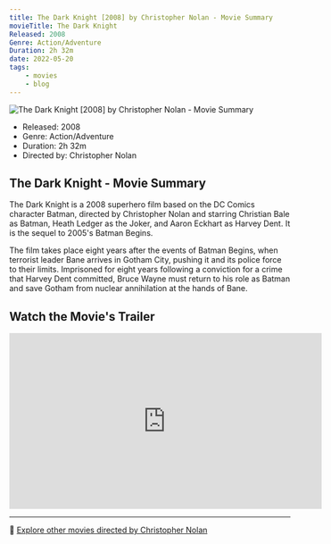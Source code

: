 ```yaml
---
title: The Dark Knight [2008] by Christopher Nolan - Movie Summary
movieTitle: The Dark Knight
Released: 2008
Genre: Action/Adventure
Duration: 2h 32m
date: 2022-05-20
tags:
    - movies
    - blog
---
```


![The Dark Knight [2008] by Christopher Nolan - Movie Summary](/images/movie-the-dark-knight.jpg)

- Released: 2008
- Genre: Action/Adventure
- Duration: 2h 32m
- Directed by: Christopher Nolan

## The Dark Knight - Movie Summary

The Dark Knight is a 2008 superhero film based on the DC Comics character Batman, directed by Christopher Nolan and starring Christian Bale as Batman, Heath Ledger as the Joker, and Aaron Eckhart as Harvey Dent. It is the sequel to 2005's Batman Begins.

The film takes place eight years after the events of Batman Begins, when terrorist leader Bane arrives in Gotham City, pushing it and its police force to their limits. Imprisoned for eight years following a conviction for a crime that Harvey Dent committed, Bruce Wayne must return to his role as Batman and save Gotham from nuclear annihilation at the hands of Bane.

## Watch the Movie's Trailer

<iframe width="560" height="315" src="https://www.youtube-nocookie.com/embed/EXeTwQWrcwY" title="YouTube video player" frameborder="0" allow="accelerometer; autoplay; clipboard-write; encrypted-media; gyroscope; picture-in-picture" allowfullscreen></iframe>

---

🍿 [Explore other movies directed by Christopher Nolan](/)